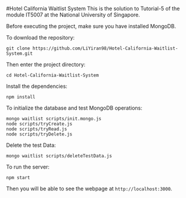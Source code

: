 #Hotel California Waitlist System
This is the solution to Tutorial-5 of the module IT5007 at the National University of Singapore.

Before executing the project, make sure you have installed MongoDB.

To download the repository:
```
git clone https://github.com/LiYiran98/Hotel-California-Waitlist-System.git
```

Then enter the project directory:
```
cd Hotel-California-Waitlist-System
```

Install the dependencies:
```
npm install
```

To initialize the database and test MongoDB operations:
```
mongo waitlist scripts/init.mongo.js
node scripts/tryCreate.js
node scripts/tryRead.js
node scripts/tryDelete.js
```

Delete the test Data:
```
mongo waitlist scripts/deleteTestData.js
```

To run the server:
```
npm start
```

Then you will be able to see the webpage at `http://localhost:3000`.
